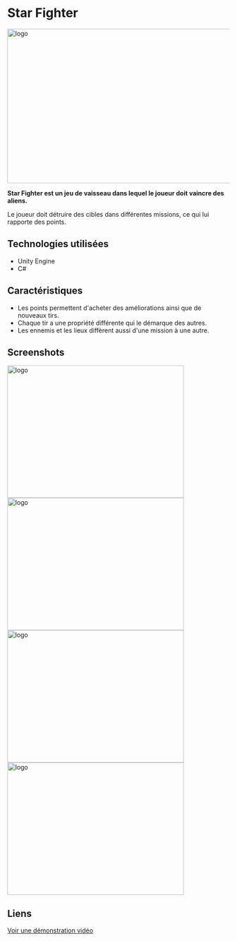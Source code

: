 # Star Fighter

<img class="img-fluid" src="https://helisoya.github.io/Portfolio/assets/img/portfolio/StFt.png" alt="logo" height=350 width=600>

**Star Fighter est un jeu de vaisseau dans lequel le joueur doit vaincre des aliens.**

Le joueur doit détruire des cibles dans différentes missions, ce qui lui rapporte des points.

## Technologies utilisées
- Unity Engine
- C#

## Caractéristiques
- Les points permettent d'acheter des améliorations ainsi que de nouveaux tirs.
- Chaque tir a une propriété différente qui le démarque des autres.
- Les ennemis et les lieux diffèrent aussi d'une mission à une autre.  

## Screenshots

<div>
<img class="img-fluid" src="https://helisoya.github.io/Portfolio/assets/img/screenshots/StarFighter/1.png" alt="logo" height=300 width=400>
<img class="img-fluid" src="https://helisoya.github.io/Portfolio/assets/img/screenshots/StarFighter/2.png" alt="logo" height=300 width=400>
<img class="img-fluid" src="https://helisoya.github.io/Portfolio/assets/img/screenshots/StarFighter/3.png" alt="logo" height=300 width=400>
<img class="img-fluid" src="https://helisoya.github.io/Portfolio/assets/img/screenshots/StarFighter/4.png" alt="logo" height=300 width=400>
</div>


## Liens

<a href="https://helisoya.github.io/Portfolio/assets/video/StFt.mp4">Voir une démonstration vidéo</a>

